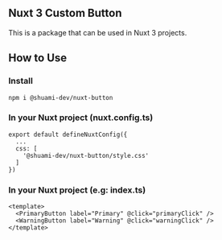 ## Nuxt 3 Custom Button

This is a package that can be used in Nuxt 3 projects.

## How to Use

### Install
```npm i @shuami-dev/nuxt-button```

### In your Nuxt project (nuxt.config.ts)

```vue
export default defineNuxtConfig({
  ...
  css: [
    '@shuami-dev/nuxt-button/style.css'
  ]
})
```
### In your Nuxt project (e.g: index.ts)

```vue
<template>
  <PrimaryButton label="Primary" @click="primaryClick" />
  <WarningButton label="Warning" @click="warningClick" />
</template>
```